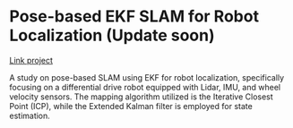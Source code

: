 # Pose-based EKF SLAM for Robot Localization (Update soon)
[Link project](https://github.com/Eric-nguyen1402/pose-based-EKF-slam.github.io/)

A study on pose-based SLAM using EKF for robot localization, specifically focusing on a differential drive robot equipped with Lidar, IMU, and wheel velocity sensors. The mapping algorithm utilized is the Iterative Closest Point (ICP), while the Extended Kalman filter is employed for state estimation.
